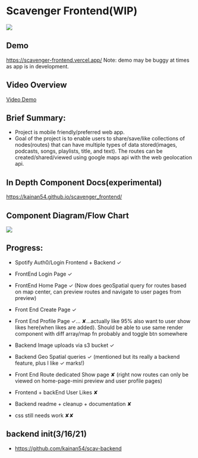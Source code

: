 # Scavenger Frontend(WIP)

![](https://media.giphy.com/media/JEaYohn54rEYxde1Ua/giphy.gif)

## Demo

https://scavenger-frontend.vercel.app/
Note: demo may be buggy at times as app is in development.

## Video Overview

[Video Demo](https://www.youtube.com/watch?v=tApE3d16Nl4)

## Brief Summary:

-   Project is mobile friendly/preferred web app.
-   Goal of the project is to enable users to share/save/like collections of nodes(routes) that can have multiple types of data stored(images, podcasts, songs, playlists, title, and text). The routes can be created/shared/viewed using google maps api with the web geolocation api.

## In Depth Component Docs(experimental)

https://kainan54.github.io/scavenger_frontend/

## Component Diagram/Flow Chart

![](./diagram-img.jpg)

## Progress:

-   Spotify Auth0/Login Frontend + Backend ✓
-   FrontEnd Login Page ✓
-   FrontEnd Home Page ✓ (Now does geoSpatial query for routes based on map center, can preview routes and navigate to user pages from preview)
-   Front End Create Page ✓
-   Front End Profile Page ✓... ✘...actually like 95% also want to user show likes here(when likes are added). Should be able to use same render component with diff array/map fn probably and toggle btn somewhere
-   Backend Image uploads via s3 bucket ✓
-   Backend Geo Spatial queries ✓ (mentioned but its really a backend feature, plus I like ✓ marks!)

-   Front End Route dedicated Show page ✘ (right now routes can only be viewed on home-page-mini preview and user profile pages)
-   Frontend + backEnd User Likes ✘
-   Backend readme + cleanup + documentation ✘
-   css still needs work ✘✘

## backend init(3/16/21)

-   https://github.com/kainan54/scav-backend
